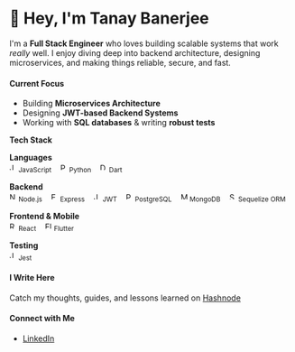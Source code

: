# 👋 Hey, I'm Tanay Banerjee

I'm a **Full Stack Engineer** who loves building scalable systems that work *really* well. I enjoy diving deep into backend architecture, designing microservices, and making things reliable, secure, and fast.

#### Current Focus
- Building **Microservices Architecture**  
- Designing **JWT-based Backend Systems**  
- Working with **SQL databases** & writing **robust tests**

**Tech Stack**

**Languages**  
<img src="https://cdn.jsdelivr.net/gh/devicons/devicon/icons/javascript/javascript-original.svg" alt="JavaScript" width="12"/> <sub>JavaScript</sub> &nbsp;&nbsp;
<img src="https://cdn.jsdelivr.net/gh/devicons/devicon/icons/python/python-original.svg" alt="Python" width="12"/> <sub>Python</sub> &nbsp;&nbsp;
<img src="https://cdn.jsdelivr.net/gh/devicons/devicon/icons/dart/dart-original.svg" alt="Dart" width="12"/> <sub>Dart</sub>

**Backend**  
<img src="https://cdn.jsdelivr.net/gh/devicons/devicon/icons/nodejs/nodejs-original.svg" alt="Node.js" width="12"/> <sub>Node.js</sub> &nbsp;&nbsp;
<img src="https://cdn.jsdelivr.net/gh/devicons/devicon/icons/express/express-original.svg" alt="Express" width="12"/> <sub>Express</sub> &nbsp;&nbsp;
<img src="https://img.shields.io/badge/JWT-black?style=flat&logo=jsonwebtokens&logoColor=white" alt="JWT" height="12"/> <sub>JWT</sub> &nbsp;&nbsp;
<img src="https://cdn.jsdelivr.net/gh/devicons/devicon/icons/postgresql/postgresql-original.svg" alt="PostgreSQL" width="12"/> <sub>PostgreSQL</sub> &nbsp;&nbsp;
<img src="https://cdn.jsdelivr.net/gh/devicons/devicon/icons/mongodb/mongodb-original.svg" alt="MongoDB" width="12"/> <sub>MongoDB</sub> &nbsp;&nbsp;
<img src="https://avatars.githubusercontent.com/u/82084621?s=200&v=4" alt="Sequelize" width="12"/> <sub>Sequelize ORM</sub>

**Frontend & Mobile**  
<img src="https://cdn.jsdelivr.net/gh/devicons/devicon/icons/react/react-original.svg" alt="React" width="12"/> <sub>React</sub> &nbsp;&nbsp;
<img src="https://cdn.jsdelivr.net/gh/devicons/devicon/icons/flutter/flutter-original.svg" alt="Flutter" width="12"/> <sub>Flutter</sub>

**Testing**  
<img src="https://cdn.jsdelivr.net/gh/devicons/devicon/icons/jest/jest-plain.svg" alt="Jest" width="12"/> <sub>Jest</sub>



#### I Write Here  
Catch my thoughts, guides, and lessons learned on [Hashnode](https://iamtanaybanerjee.hashnode.dev/)

#### Connect with Me  
- [LinkedIn](https://www.linkedin.com/in/tanaybanerjeedev)

